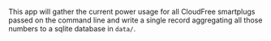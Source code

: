This app will gather the current power usage for all CloudFree smartplugs
passed on the command line and write a single record aggregating all those numbers 
to a sqlite database in `data/`.

